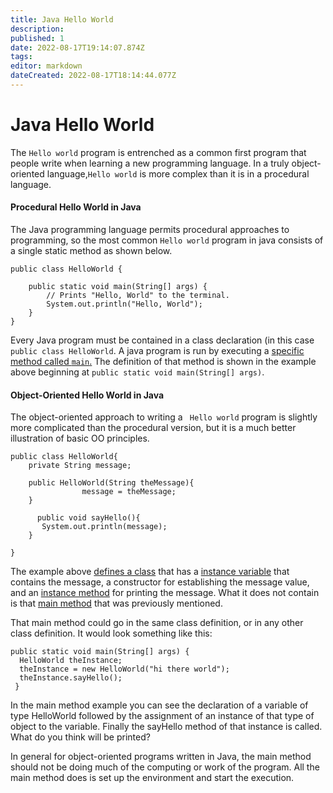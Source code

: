 ```yaml
---
title: Java Hello World
description: 
published: 1
date: 2022-08-17T19:14:07.874Z
tags: 
editor: markdown
dateCreated: 2022-08-17T18:14:44.077Z
---
```



# Java Hello World



The ``` Hello world ``` program is entrenched as a common first program that people write when learning a new programming language.  In a truly object-oriented language,``` Hello world ```  is more complex than it is in a procedural language.  

#### Procedural Hello World in Java

The Java programming language permits procedural approaches to programming, so the most common ``` Hello world ``` program in java consists of a single static method as shown below.


```
public class HelloWorld {

    public static void main(String[] args) {
        // Prints "Hello, World" to the terminal.
        System.out.println("Hello, World");
    }
}

```
Every Java program must be contained in a class declaration (in this case ``` public class HelloWorld ```. A java program  is run by executing a [specific method called ``` main ```.](/java/mainMethod)  The definition of that method is shown in the example above beginning at ``` public static void main(String[] args) ```.   

#### Object-Oriented Hello World in Java

The object-oriented approach to writing a ``` Hello world``` program is slightly more complicated than the procedural version, but it is a much better illustration of basic OO principles.

```
public class HelloWorld{
    private String message;
    
    public HelloWorld(String theMessage){
				message = theMessage;    
    }

	  public void sayHello(){
       System.out.println(message);
    }

}
````
The example above [defines a class](/ooConcepts/classes) that has a [instance variable](/ooConcepts/variables) that contains the message, a constructor for establishing the message value, and an [instance method](/ooConcepts/methods) for printing the message. What it does not contain is that [main method](/java/mainMethod) that was previously mentioned.

That main method could go in the same class definition, or in any other class definition. It would look something like this:

````
public static void main(String[] args) {
  HelloWorld theInstance;
  theInstance = new HelloWorld("hi there world");
  theInstance.sayHello();
 }
````

In the main method example  you can see the declaration of a variable of type HelloWorld followed by the assignment of an instance of that type of object to the variable. Finally the sayHello method of that instance is called. What do you think will be printed?

In general for object-oriented programs written in Java, the main method should not be doing much of the computing or work of the program. All the main method does is set up the environment and start the execution.


